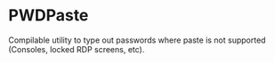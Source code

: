 # PWDPaste
Compilable utility to type out passwords where paste is not supported (Consoles, locked RDP screens, etc).
